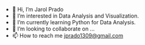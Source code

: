 - 👋 Hi, I’m Jarol Prado
- 👀 I’m interested in Data Analysis and Visualization.
- 🌱 I’m currently learning Python for Data Analysis.
- 💞️ I’m looking to collaborate on ...
- 📫 How to reach me jprado1309@gmail.com

<!---
jprado1309/jprado1309 is a ✨ special ✨ repository because its `README.md` (this file) appears on your GitHub profile.
You can click the Preview link to take a look at your changes.
--->
